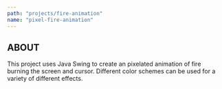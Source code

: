 ```yaml
---
path: "projects/fire-animation"
name: "pixel-fire-animation"
---
```


## ABOUT
This project uses Java Swing to create an pixelated animation of fire burning the screen and cursor. Different color schemes can be used for a variety of different effects.
